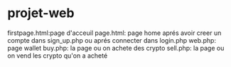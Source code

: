 ﻿# projet-web
 firstpage.html:page d'acceuil
 page.html: page home aprés avoir creer un compte dans sign_up.php ou aprés connecter dans login.php
 web.php: page wallet
 buy.php: la page ou on achete des crypto
 sell.php: la page ou on vend les crypto qu'on a acheté 
 
 
